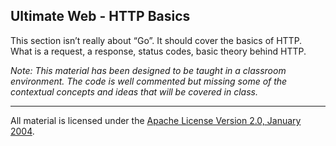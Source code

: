## Ultimate Web - HTTP Basics
This section isn’t really about “Go”. It should cover the basics of HTTP. What is a request, a response, status codes, basic theory behind HTTP.

*Note: This material has been designed to be taught in a classroom environment. The code is well commented but missing some of the contextual concepts and ideas that will be covered in class.*

___
All material is licensed under the [Apache License Version 2.0, January 2004](http://www.apache.org/licenses/LICENSE-2.0).
